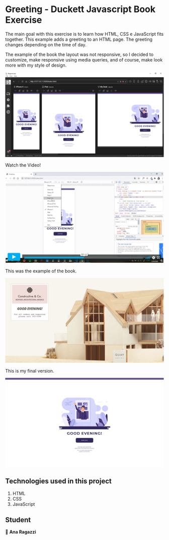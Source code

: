 # Greeting - Duckett Javascript Book Exercise

The main goal with this exercise is to learn how HTML, CSS e JavaScript fits together.
This example adds a greeting to an HTML page. The greeting changes depending on the time of day.

The example of the book the layout was not responsive, so I decided to customize, make responsive using media queries, and of course, make look more with my style of design. 

![alt text](https://github.com/ragazziana/greetingproject/blob/master/images/responsive-screenshot.png?raw=true "Javascript")

Watch the Video!

[![Watch the Video](https://github.com/ragazziana/greetingproject/blob/master/images/video2.png?raw=true)](https://vimeo.com/user113205936 "Watch the Video")

This was the example of the book.

![alt text](https://github.com/ragazziana/greetingproject/blob/master/images/book-example.png?raw=true "Javascript")

This is my final version.

![alt text](https://github.com/ragazziana/greetingproject/blob/master/images/127%20-%20Full%20-%20My%20Desk%20-%202020-08-13%20at%2010.59.04%20PM.png?raw=true "Javascript")

## Technologies used in this project

1. HTML
1. CSS
2. JavaScript

## Student

👩 
**Ana Ragazzi**
